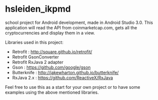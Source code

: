 # hsleiden_ikpmd
school project for Android development, made in Android Studio 3.0.
This application will read the API from coinmarketcap.com, gets all the cryptocurrencies and display them in a view.

Libraries used in this project:
- Retrofit : http://square.github.io/retrofit/
- Retrofit GsonConverter 
- Retrofit RxJava 2 adapter
- Gson : https://github.com/google/gson
- Butterknife : http://jakewharton.github.io/butterknife/
- RxJava 2.x : https://github.com/ReactiveX/RxJava

Feel free to use this as a start for your own project or to have some examples using the above mentioned libraries.

